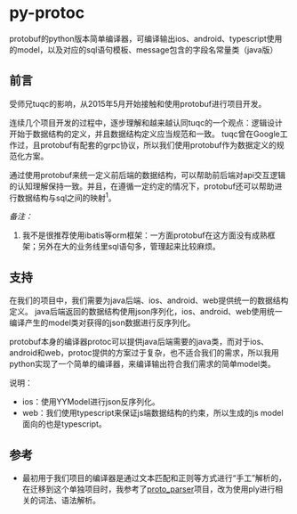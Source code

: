 # py-protoc
protobuf的python版本简单编译器，可编译输出ios、android、typescript使用的model，以及对应的sql语句模板、message包含的字段名常量类（java版）

## 前言
受师兄tuqc的影响，从2015年5月开始接触和使用protobuf进行项目开发。

连续几个项目开发的过程中，逐步理解和越来越认同tuqc的一个观点：逻辑设计开始于数据结构的定义，并且数据结构定义应当规范和一致。
tuqc曾在Google工作过，且protobuf有配套的grpc协议，所以我们使用protobuf作为数据定义的规范化方案。

通过使用protobuf来统一定义前后端的数据结构，可以帮助前后端对api交互逻辑的认知理解保持一致。并且，在遵循一定约定的情况下，protobuf还可以帮助进行数据结构与sql之间的映射<sup>1</sup>。

_备注：_
 1. 我不是很推荐使用ibatis等orm框架：一方面protobuf在这方面没有成熟框架；另外在大的业务线里sql语句多，管理起来比较麻烦。

## 支持
在我们的项目中，我们需要为java后端、ios、android、web提供统一的数据结构定义。
java后端返回的数据结构使用json序列化，ios、android、web使用统一编译产生的model类对获得的json数据进行反序列化。

protobuf本身的编译器protoc可以提供java后端需要的java类，而对于ios、android和web，protoc提供的方案过于复杂，也不适合我们的需求，所以我用python实现了一个简单的编译器，来编译输出符合我们需求的简单model类。

说明：
 * ios：使用YYModel进行json反序列化。
 * web：我们使用typescript来保证js端数据结构的约束，所以生成的js model面向的也是typescript。

## 参考
 * 最初用于我们项目的编译器是通过文本匹配和正则等方式进行“手工”解析的，在迁移到这个单独项目时，我参考了[proto_parser](https://github.com/LiuRoy/proto_parser)项目，改为使用ply进行相关的词法、语法解析。


